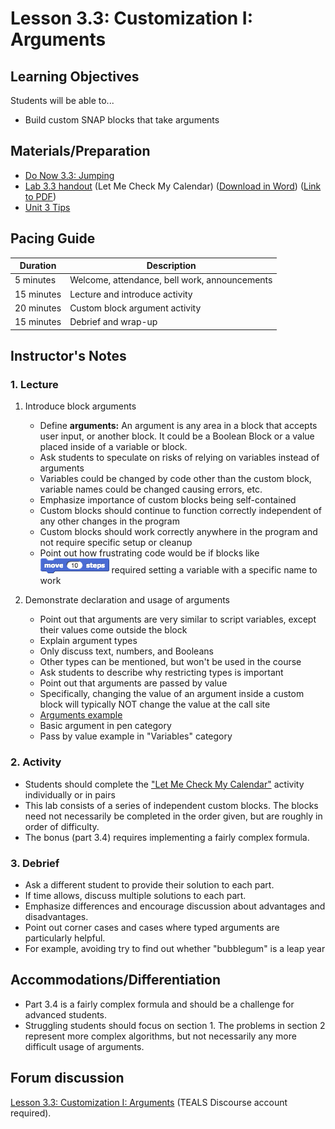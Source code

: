 # Lesson 3.3: Customization I: Arguments

## Learning Objectives

Students will be able to...

- Build custom SNAP blocks that take arguments

## Materials/Preparation

- [Do Now 3.3: Jumping](do_now_33.md)
- [Lab 3.3 handout](lab_33.md) (Let Me Check My Calendar) ([Download in Word](https://github.com/TEALSK12/introduction-to-computer-science/raw/master/Unit%203%20Word/Lab%203.3%20Let%20Me%20Check%20My%20Calendar.docx)) ([Link to PDF](https://github.com/TEALSK12/introduction-to-computer-science/raw/master/Unit%203%20PDF/Lab%203.3%20Let%20Me%20Check%20My%20Calendar.pdf))
- [Unit 3 Tips](unit_3_tips.md)

## Pacing Guide

| Duration   | Description                                   |
| ---------- | --------------------------------------------- |
| 5 minutes  | Welcome, attendance, bell work, announcements |
| 15 minutes | Lecture and introduce activity                |
| 20 minutes | Custom block argument activity                |
| 15 minutes | Debrief and wrap-up                           |

## Instructor's Notes

### 1. Lecture

1. Introduce block arguments

    - Define **arguments:** An argument is any area in a block that accepts user input, or another block. It could be a Boolean Block or a value placed inside of a variable or block.
    - Ask students to speculate on risks of relying on variables instead of arguments
    - Variables could be changed by code other than the custom block, variable names could be changed causing errors, etc.
    - Emphasize importance of custom blocks being self-contained
    - Custom blocks should continue to function correctly independent of any other changes in the program
    - Custom blocks should work correctly anywhere in the program and not require specific setup or cleanup
    - Point out how frustrating code would be if blocks like ![Move 10 steps block](move.png) required setting a variable with a specific name to work

2. Demonstrate declaration and usage of arguments

    - Point out that arguments are very similar to script variables, except their values come outside the block
    - Explain argument types
    - Only discuss text, numbers, and Booleans
    - Other types can be mentioned, but won't be used in the course
    - Ask students to describe why restricting types is important
    - Point out that arguments are passed by value
    - Specifically, changing the value of an argument inside a custom block will typically NOT change the value at the call site
    - [Arguments example](http://snap.berkeley.edu/snapsource/snap.html#present:Username=brettwo&ProjectName=Lesson%203.3)
    - Basic argument in pen category
    - Pass by value example in "Variables" category

### 2. Activity

- Students should complete the ["Let Me Check My Calendar"](lab_33.md) activity individually or in pairs
- This lab consists of a series of independent custom blocks.  The blocks need not necessarily be completed in the order given, but are roughly in order of difficulty.
- The bonus (part 3.4) requires implementing a fairly complex formula.

### 3.  Debrief

- Ask a different student to provide their solution to each part.  
- If time allows, discuss multiple solutions to each part.
- Emphasize differences and encourage discussion about advantages and disadvantages.
- Point out corner cases and cases where typed arguments are particularly helpful.
- For example, avoiding try to find out whether "bubblegum" is a leap year

## Accommodations/Differentiation

- Part 3.4 is a fairly complex formula and should be a challenge for advanced students.
- Struggling students should focus on section 1. The problems in section 2 represent more complex algorithms, but not necessarily any more difficult usage of arguments.

## Forum discussion

[Lesson 3.3: Customization I: Arguments](http://forums.tealsk12.org/c/intro-unit-3-variables-and-customization/lesson-3-3-customization-1) (TEALS Discourse account required).</a>
